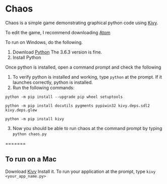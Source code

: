 # Chaos

Chaos is a simple game demonstrating graphical python code using [Kivy](https://github.com/kivy/kivy).

To edit the game, I recommend downloading [Atom](https://atom.io/)

To run on Windows, do the following.

1. Download [Python](https://www.python.org/downloads/) The 3.6.3 version is fine.
2. Install Python

Once python is installed, open a command prompt and check the following

1. To verify python is installed and working, type `python` at the prompt. If it launches correctly, python is installed.
2. Run the following commands:
```
python -m pip install --upgrade pip wheel setuptools

python -m pip install docutils pygments pypiwin32 kivy.deps.sdl2 kivy.deps.glew

python -m pip install kivy
```
3. Now you should be able to run chaos at the command prompt by typing `python chaos.py`

=======

## To run on a Mac

Download [Kivy](https://kivy.org/downloads/1.10.0/Kivy-1.10.0.tar.gz)
Install it. To run your application at the prompt, type `kivy <your_app_name.py>`
